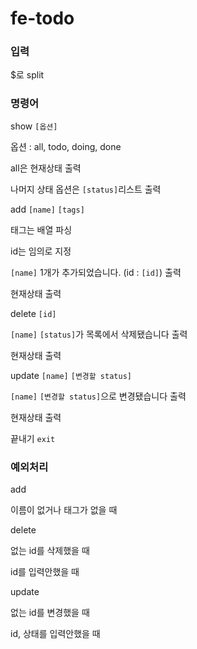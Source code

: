 # fe-todo

### 입력

$로 split  

### 명령어

show `[옵션]`

옵션 : all, todo, doing, done

all은 현재상태 출력

나머지 상태 옵션은 `[status]`리스트 출력

add `[name]` `[tags]`

태그는 배열 파싱

id는 임의로 지정

`[name]` 1개가 추가되었습니다. (id : `[id]`) 출력

현재상태 출력

delete `[id]`

`[name]` `[status]`가 목록에서 삭제됐습니다 출력

현재상태 출력

update `[name]` `[변경할 status]`

`[name]` `[변경할 status]`으로 변경됐습니다 출력

현재상태 출력

끝내기 `exit`

### 예외처리

add

이름이 없거나 태그가 없을 때

delete

없는 id를 삭제했을 때

id를 입력안했을 때

update

없는 id를 변경했을 때

id, 상태를 입력안했을 때
